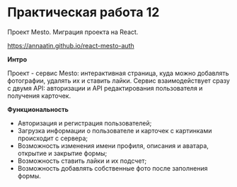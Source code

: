 # Практическая работа 12
Проект Mesto. Миграция проекта на React.

https://annaatin.github.io/react-mesto-auth

**Интро**

Проект - сервис Mesto: интерактивная страница, куда можно добавлять фотографии, удалять их и ставить лайки.
Сервис взаимодействует сразу с двумя API: авторизации и API редактирования пользователя и получения карточек. 

**Функциональность**

* Авторизация и регистрация пользователей;
* Загрузка информации о пользователе и карточек с картинками происходит с сервера;
* Возможность изменения имени профиля, описания и аватара, открытие и закрытие формы;
* Возможность ставить лайки и их подсчет;
* Возможность добавлять собственные фото после заполнения формы.